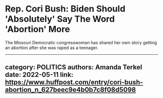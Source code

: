 # Rep. Cori Bush: Biden Should 'Absolutely' Say The Word 'Abortion' More

The Missouri Democratic congresswoman has shared her own story getting an abortion after she was raped as a teenager.

---
category: POLITICS
authors: Amanda Terkel
date: 2022-05-11
link: https://www.huffpost.com/entry/cori-bush-abortion_n_627beec9e4b0b7c8f08d5098
---
